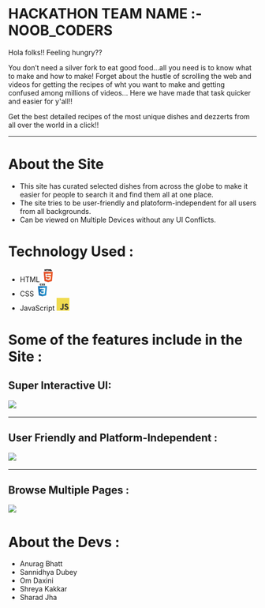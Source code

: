# HACKATHON TEAM NAME :- NOOB_CODERS


Hola folks!!
Feeling hungry??

You don’t need a silver fork to eat good food...all you need is to know what to make and how to make!
Forget about the hustle of scrolling the web and videos for getting the recipes of wht you want to make and getting confused among millions of videos...
Here we have made that task  quicker and easier for y'all!!

Get the best detailed recipes of the most unique dishes and dezzerts from all over the world in a click!!
<hr>

# About the Site

- This site has curated selected dishes from across the globe to make it easier for people to search it and find them all at one place.
- The site tries to be user-friendly and platoform-independent for all users from all backgrounds.
- Can be viewed on Multiple Devices without any UI Conflicts.

# Technology Used :
- HTML  <img height = "26px" src = "https://raw.githubusercontent.com/github/explore/80688e429a7d4ef2fca1e82350fe8e3517d3494d/topics/html/html.png"> <img>
- CSS  <img height = "26px" src = "https://raw.githubusercontent.com/github/explore/80688e429a7d4ef2fca1e82350fe8e3517d3494d/topics/css/css.png"> <img>
- JavaScript <img height = "26px" src = "https://raw.githubusercontent.com/github/explore/80688e429a7d4ef2fca1e82350fe8e3517d3494d/topics/javascript/javascript.png"> <img>


# Some of the features include in the Site :

## Super Interactive UI:

<img src = "https://raw.githubusercontent.com/anurag-bhatt/Hackathon-noob_coders/master/Readme%20files/Screenshot%202021-10-07%20140651.png"> </img>
<hr>

## User Friendly and Platform-Independent :

<img src = "https://raw.githubusercontent.com/anurag-bhatt/Hackathon-noob_coders/master/Readme%20files/page2.png"> </img>
<hr>

## Browse Multiple Pages :

<img src = "https://raw.githubusercontent.com/anurag-bhatt/Hackathon-noob_coders/master/Readme%20files/multiple%20pages.png"> </img>

# About the Devs :

- Anurag Bhatt
- Sannidhya Dubey
- Om Daxini
- Shreya Kakkar
- Sharad Jha 
